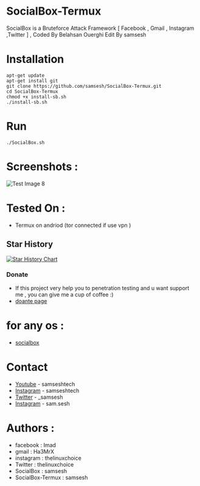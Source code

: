 # SocialBox-Termux
SocialBox is a Bruteforce Attack Framework [ Facebook , Gmail , Instagram ,Twitter ] , Coded By Belahsan Ouerghi Edit By samsesh
# Installation
```
apt-get update
apt-get install git
git clone https://github.com/samsesh/SocialBox-Termux.git 
cd SocialBox-Termux
chmod +x install-sb.sh
./install-sb.sh
```
# Run
```
./SocialBox.sh
```
# Screenshots :
![Test Image 8](https://github.com/samsesh/SocialBox-Termux/blob/master/Screenshots/sb.png)
# Tested On :
* Termux on andriod (tor connected if use vpn )
## Star History

[![Star History Chart](https://api.star-history.com/svg?repos=samsesh/SocialBox-Termux&type=Date)](https://star-history.com/#samsesh/SocialBox-Termux&Date)
### Donate
- If this project very help you to penetration testing  and u want support me , you can give me a cup of coffee :)
- [doante page](https://github.com/samsesh/donate)
# for any os :
* [socialbox](https://github.com/samsesh/SocialBox)
# Contact
* [Youtube](https://www.Youtube.com/@samseshtech) - samseshtech
* [Instagram](https://www.instagram.com/samseshtech) - samseshtech
* [Twitter](https://www.twitter.com/_samsesh) - _samsesh
* [Instagram](https://www.instagram.com/samses) - sam.sesh
# Authors :
* facebook  : Imad
* gmail     : Ha3MrX
* instagram : thelinuxchoice
* Twitter   : thelinuxchoice
* SocialBox : samsesh
* SocialBox-Termux : samsesh
